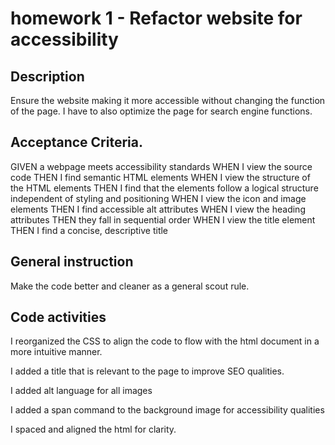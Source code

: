 # homework 1 - Refactor website for accessibility

## Description

Ensure the website making it more accessible without changing the function of the page.  I have to also optimize the page for search engine functions.

## Acceptance Criteria.

GIVEN a webpage meets accessibility standards
WHEN I view the source code
THEN I find semantic HTML elements
WHEN I view the structure of the HTML elements
THEN I find that the elements follow a logical structure independent of styling and positioning
WHEN I view the icon and image elements
THEN I find accessible alt attributes
WHEN I view the heading attributes
THEN they fall in sequential order
WHEN I view the title element
THEN I find a concise, descriptive title

## General instruction

Make the code better and cleaner as a general scout rule.  

## Code activities

I reorganized the CSS to align the code to flow with the html document in a more intuitive manner.

I added a title that is relevant to the page to improve SEO qualities.

I added alt language for all images

I added a span command to the background image for accessibility qualities

I spaced and aligned the html for clarity.





